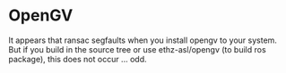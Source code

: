 OpenGV
======

It appears that ransac segfaults when you install opengv to your system. But if you build in the source tree or use ethz-asl/opengv (to build ros package), this does not occur ... odd.

